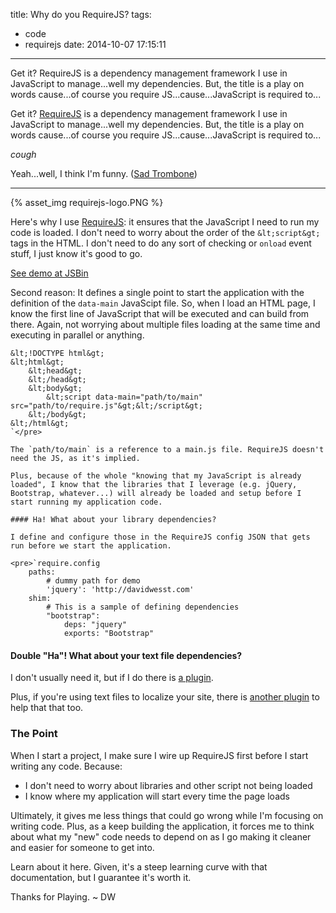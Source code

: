 title: Why do you RequireJS?
tags:
  - code
  - requirejs
date: 2014-10-07 17:15:11
---
Get it? RequireJS is a dependency management framework I use in JavaScript to manage...well my dependencies. But, the title is a play on words cause...of course you require JS...cause...JavaScript is required to...
<!-- more -->

Get it? [RequireJS](http://requirejs.org/) is a dependency management framework I use in JavaScript to manage...well my dependencies. But, the title is a play on words cause...of course you require JS...cause...JavaScript is required to...

_cough_

Yeah...well, I think I'm funny. ([Sad Trombone](https://www.youtube.com/watch?v=iMpXAknykeg))

* * *

{% asset_img requirejs-logo.PNG %}

Here's why I use [RequireJS](http://requirejs.org/): it ensures that the JavaScript I need to run my code is loaded. I don't need to worry about the order of the `&lt;script&gt;` tags in the HTML. I don't need to do any sort of checking or `onload` event stuff, I just know it's good to go.

[See demo at JSBin](http://jsbin.com/OfIBAxA/10/embed?js,console,output)<script src="http://static.jsbin.com/js/embed.js"></script>

Second reason: It defines a single point to start the application with the definition of the `data-main` JavaScipt file. So, when I load an HTML page, I know the first line of JavaScript that will be executed and can build from there. Again, not worrying about multiple files loading at the same time and executing in parallel or anything.

    &lt;!DOCTYPE html&gt;
    &lt;html&gt;
        &lt;head&gt;
        &lt;/head&gt;
        &lt;body&gt;
            &lt;script data-main="path/to/main" src="path/to/require.js"&gt;&lt;/script&gt;
        &lt;/body&gt;
    &lt;/html&gt;
    `</pre>

    The `path/to/main` is a reference to a main.js file. RequireJS doesn't need the JS, as it's implied.

    Plus, because of the whole "knowing that my JavaScript is already loaded", I know that the libraries that I leverage (e.g. jQuery, Bootstrap, whatever...) will already be loaded and setup before I start running my application code.

    #### Ha! What about your library dependencies?

    I define and configure those in the RequireJS config JSON that gets run before we start the application.

    <pre>`require.config
        paths:
            # dummy path for demo
            'jquery': 'http://davidwesst.com' 
        shim:
            # This is a sample of defining dependencies
            "bootstrap":
                deps: "jquery"
                exports: "Bootstrap"

#### Double "Ha"! What about your text file dependencies?

I don't usually need it, but if I do there is [a plugin](http://requirejs.org/docs/api.html#text).

Plus, if you're using text files to localize your site, there is [another plugin](http://requirejs.org/docs/api.html#i18n) to help that that too.

### The Point

When I start a project, I make sure I wire up RequireJS first before I start writing any code. Because:

*   I don't need to worry about libraries and other script not being loaded
*   I know where my application will start every time the page loads

Ultimately, it gives me less things that could go wrong while I'm focusing on writing code. Plus, as a keep building the application, it forces me to think about what my "new" code needs to depend on as I go making it cleaner and easier for someone to get into.

Learn about it here. Given, it's a steep learning curve with that documentation, but I guarantee it's worth it.

Thanks for Playing. ~ DW